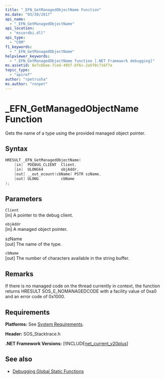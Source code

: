 ```yaml
---
title: "_EFN_GetManagedObjectName Function"
ms.date: "03/30/2017"
api_name: 
  - "_EFN_GetManagedObjectName"
api_location: 
  - "mscordbi.dll"
api_type: 
  - "COM"
f1_keywords: 
  - "_EFN_GetManagedObjectName"
helpviewer_keywords: 
  - "_EFN_GetManagedObjectName function [.NET Framework debugging]"
ms.assetid: 6e7c6bee-7ced-495f-bf6c-2a5f0c716f7e
topic_type: 
  - "apiref"
author: "rpetrusha"
ms.author: "ronpet"
---
```

# _EFN_GetManagedObjectName Function
Gets the name of a type using the provided managed object pointer.  
  
## Syntax  
  
```cpp  
HRESULT _EFN_GetManagedObjectName(  
    [in]  PDEBUG_CLIENT  Client,  
    [in]  ULONG64        objAddr,  
    [out] __out_ecount(cbName) PSTR szName,  
    [out] ULONG          cbName  
);  
```  
  
## Parameters  
 `Client`  
 [in] A pointer to the debug client.  
  
 `objAddr`  
 [in] A managed object pointer.  
  
 szName  
 [out] The name of the type.  
  
 `cbName`  
 [out] The number of characters available in the string buffer.  
  
## Remarks  
 If there is no managed code on the thread currently in context, the function returns HRESULT SOS_E_NOMANAGEDCODE with a facility value of 0xa0 and an error code of 0x1000.  
  
## Requirements  
 **Platforms:** See [System Requirements](../../../../docs/framework/get-started/system-requirements.md).  
  
 **Header:** SOS_Stacktrace.h  
  
 **.NET Framework Versions:** [!INCLUDE[net_current_v20plus](../../../../includes/net-current-v20plus-md.md)]  
  
## See also

- [Debugging Global Static Functions](../../../../docs/framework/unmanaged-api/debugging/debugging-global-static-functions.md)
